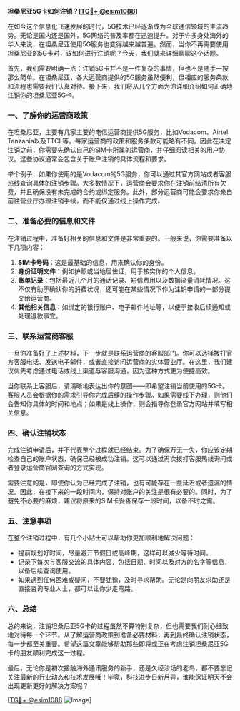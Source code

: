 **坦桑尼亚5G卡如何注销？[[TG💪+ @esim1088](https://t.me/s/esim1088)]**

在如今这个信息化飞速发展的时代，5G技术已经逐渐成为全球通信领域的主流趋势。无论是国内还是国外，5G网络的普及率都在迅速提升。对于许多身处海外的华人来说，在坦桑尼亚使用5G服务也变得越来越普遍。然而，当你不再需要使用坦桑尼亚的5G卡时，该如何进行注销呢？今天，我们就来详细聊聊这个话题。

首先，我们需要明确一点：注销5G卡并不是一件复杂的事情，但也不是随手一按那么简单。在坦桑尼亚，各大运营商提供的5G服务虽然便利，但相应的服务条款和流程也需要我们认真对待。接下来，我们将从几个方面为你详细介绍如何正确地注销你的坦桑尼亚5G卡。

### 一、了解你的运营商政策

在坦桑尼亚，主要有几家主要的电信运营商提供5G服务，比如Vodacom、Airtel Tanzania以及TTCL等。每家运营商的政策和服务条款可能略有不同，因此在决定注销之前，你需要先确认自己的SIM卡所属的运营商，并仔细阅读相关的用户协议。这些协议通常会包含关于账户注销的具体流程和要求。

举个例子，如果你使用的是Vodacom的5G服务，你可以通过其官方网站或者客服热线查询具体的注销步骤。大多数情况下，运营商会要求你在注销前结清所有欠费，并且确保没有未完成的合约或绑定服务。此外，部分运营商可能会要求你亲自前往营业厅办理注销手续，而不能仅通过线上操作完成。

### 二、准备必要的信息和文件

在注销过程中，准备好相关的信息和文件是非常重要的。一般来说，你需要准备以下几项内容：

1. **SIM卡号码**：这是最基础的信息，用来确认你的身份。
2. **身份证明文件**：例如护照或当地居住证，用于核实你的个人信息。
3. **账单记录**：包括最近几个月的通话记录、短信费用以及数据流量消耗情况。这不仅有助于确认你的消费状况，还可能在某些情况下作为注销申请的一部分提交给运营商。
4. **其他相关信息**：如绑定的银行账户、电子邮件地址等，以便于接收后续通知或处理退款事宜。

### 三、联系运营商客服

一旦你准备好了上述材料，下一步就是联系运营商的客服部门。你可以选择拨打官方客服电话、发送电子邮件，或者直接访问运营商的实体营业厅。在这里，我们建议优先考虑通过电话或线上渠道与客服沟通，因为这种方式更为便捷高效。

当你联系上客服后，请清晰地表达出你的意图——即希望注销当前使用的5G卡。客服人员会根据你的需求引导你完成后续的操作步骤。如果需要线下办理，则他们会告知你具体的时间和地点；如果是线上操作，则会指导你登录官方网站并填写相关信息。

### 四、确认注销状态

完成注销申请后，并不代表整个过程就已经结束。为了确保万无一失，你应该定期检查自己的账户状态，确保已经被成功注销。这可以通过再次拨打客服热线询问或者登录运营商官网查询的方式实现。

需要注意的是，即使你认为已经完成了注销，也有可能存在一些延迟或者遗漏的情况。因此，在接下来的一段时间内，保持对账户的关注是很有必要的。同时，为了避免不必要的麻烦，建议将原来的SIM卡妥善保存一段时间，以备不时之需。

### 五、注意事项

在整个注销过程中，有几个小贴士可以帮助你更加顺利地解决问题：

- 提前规划好时间，尽量避开节假日或高峰期，这样可以减少等待时间。
- 记录下每次与客服交流的具体内容，包括日期、时间以及对方的名字等信息，以备后续查询使用。
- 如果遇到任何困难或疑问，不要犹豫，及时寻求帮助。无论是向朋友求助还是直接咨询专业人士，都可以让你少走弯路。

### 六、总结

总的来说，注销坦桑尼亚5G卡的过程虽然不算特别复杂，但也需要我们耐心细致地对待每一个环节。从了解运营商政策到准备必要材料，再到最终确认注销状态，每一步都至关重要。希望这篇文章能够帮助那些即将或正在考虑注销坦桑尼亚5G卡的朋友顺利完成这一过程。

最后，无论你是初次接触海外通讯服务的新手，还是久经沙场的老鸟，都不要忘记关注最新的行业动态和技术发展哦！毕竟，科技进步日新月异，谁能保证明天不会出现更新更好的解决方案呢？

[[TG💪+ @esim1088](https://t.me/s/esim1088) ![Image](https://i.postimg.cc/4NQfJmqS/Snipaste-2025-05-13-00-14-12.png)]